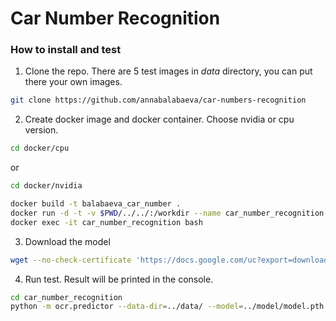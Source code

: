# Car Number Recognition

### How to install and test
1. Clone the repo. There are 5 test images in *_data_* directory, you can put there your own images.
```bash
git clone https://github.com/annabalabaeva/car-numbers-recognition
```
2. Create docker image and docker container. Choose nvidia or cpu version.
```bash
cd docker/cpu
```
or
```bash 
cd docker/nvidia
```
```bash
docker build -t balabaeva_car_number .
docker run -d -t -v $PWD/../../:/workdir --name car_number_recognition  balabaeva_car_number
docker exec -it car_number_recognition bash
```
3. Download the model
```bash
wget --no-check-certificate 'https://docs.google.com/uc?export=download&id=1LvxTcoV8y5WRW4qHyYe2kupby89kZ0S1' -O model/model.pth
```
4. Run test. Result will be printed in the console.
```bash
cd car_number_recognition
python -m ocr.predictor --data-dir=../data/ --model=../model/model.pth
```
